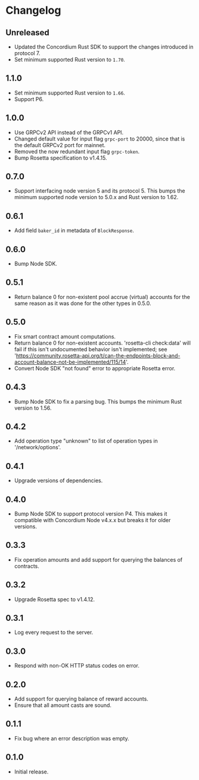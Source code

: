 # Changelog

## Unreleased
- Updated the Concordium Rust SDK to support the changes introduced in protocol 7.
- Set minimum supported Rust version to `1.70`.

## 1.1.0

- Set minimum supported Rust version to `1.66`.
- Support P6.

## 1.0.0
- Use GRPCv2 API instead of the GRPCv1 API.
- Changed default value for input flag `grpc-port` to 20000, since that is the default GRPCv2 port for mainnet.
- Removed the now redundant input flag `grpc-token`.
- Bump Rosetta specification to v1.4.15.

## 0.7.0

- Support interfacing node version 5 and its protocol 5.
  This bumps the minimum supported node version to 5.0.x and Rust version to 1.62.

## 0.6.1

- Add field `baker_id` in metadata of `BlockResponse`.

## 0.6.0

- Bump Node SDK.

## 0.5.1

- Return balance 0 for non-existent pool accrue (virtual) accounts for the same reason as it was done for the other types in 0.5.0.

## 0.5.0

- Fix smart contract amount computations.
- Return balance 0 for non-existent accounts. 'rosetta-cli check:data' will fail if this isn't undocumented behavior
  isn't implemented; see 'https://community.rosetta-api.org/t/can-the-endpoints-block-and-account-balance-not-be-implemented/115/14'.
- Convert Node SDK "not found" error to appropriate Rosetta error.

## 0.4.3

- Bump Node SDK to fix a parsing bug. This bumps the minimum Rust version to 1.56.

## 0.4.2

- Add operation type "unknown" to list of operation types in '/network/options'.

## 0.4.1

- Upgrade versions of dependencies.

## 0.4.0

- Bump Node SDK to support protocol version P4.
  This makes it compatible with Concordium Node v4.x.x but breaks it for older versions.

## 0.3.3

- Fix operation amounts and add support for querying the balances of contracts.

## 0.3.2

- Upgrade Rosetta spec to v1.4.12.

## 0.3.1

- Log every request to the server.

## 0.3.0

- Respond with non-OK HTTP status codes on error.

## 0.2.0

- Add support for querying balance of reward accounts.
- Ensure that all amount casts are sound.

## 0.1.1

- Fix bug where an error description was empty.

## 0.1.0

- Initial release.
